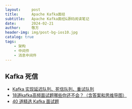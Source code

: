 ```yaml
---
layout:     post
title:      Apache Kafka面经
subtitle:   Apache Kafka面经&源码阅读笔记
date:       2024-02-21
author:     敬方
header-img: img/post-bg-ios10.jpg
catalog: true
tags:
    - 架构
    - 中间件
    - 消息中间件
---
```


## Kafka 死信

- [Kafka 实现延迟队列、死信队列、重试队列](https://www.cnblogs.com/zhengzhaoxiang/p/13973263.html)
- [18道kafka高频面试题哪些你还不会？（含答案和思维导图）](https://developer.aliyun.com/article/740170)
- [40 道精选 Kafka 面试题](https://javabetter.cn/interview/kafka-40.html)
